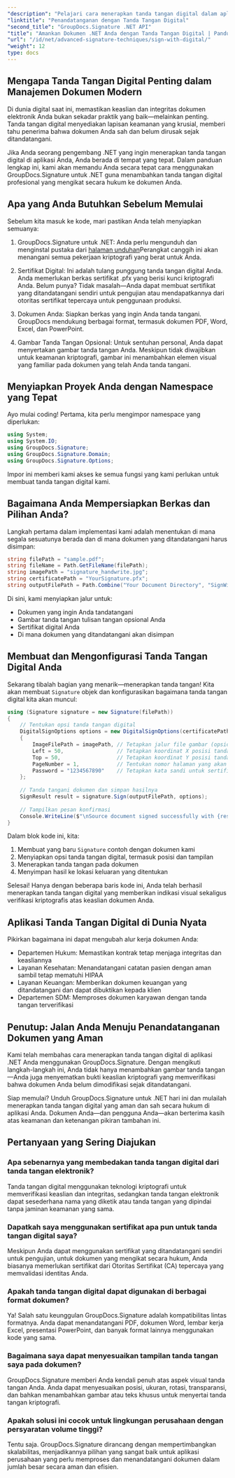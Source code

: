 ```yaml
---
"description": "Pelajari cara menerapkan tanda tangan digital dalam aplikasi .NET menggunakan GroupDocs.Signature untuk meningkatkan keamanan dokumen, memastikan keaslian, dan memenuhi persyaratan kepatuhan."
"linktitle": "Penandatanganan dengan Tanda Tangan Digital"
"second_title": "GroupDocs.Signature .NET API"
"title": "Amankan Dokumen .NET Anda dengan Tanda Tangan Digital | Panduan Lengkap"
"url": "/id/net/advanced-signature-techniques/sign-with-digital/"
"weight": 12
type: docs
---
```

## Mengapa Tanda Tangan Digital Penting dalam Manajemen Dokumen Modern

Di dunia digital saat ini, memastikan keaslian dan integritas dokumen elektronik Anda bukan sekadar praktik yang baik—melainkan penting. Tanda tangan digital menyediakan lapisan keamanan yang krusial, memberi tahu penerima bahwa dokumen Anda sah dan belum dirusak sejak ditandatangani.

Jika Anda seorang pengembang .NET yang ingin menerapkan tanda tangan digital di aplikasi Anda, Anda berada di tempat yang tepat. Dalam panduan lengkap ini, kami akan memandu Anda secara tepat cara menggunakan GroupDocs.Signature untuk .NET guna menambahkan tanda tangan digital profesional yang mengikat secara hukum ke dokumen Anda.

## Apa yang Anda Butuhkan Sebelum Memulai

Sebelum kita masuk ke kode, mari pastikan Anda telah menyiapkan semuanya:

1. GroupDocs.Signature untuk .NET: Anda perlu mengunduh dan menginstal pustaka dari [halaman unduhan](https://releases.groupdocs.com/signature/net/)Perangkat canggih ini akan menangani semua pekerjaan kriptografi yang berat untuk Anda.

2. Sertifikat Digital: Ini adalah tulang punggung tanda tangan digital Anda. Anda memerlukan berkas sertifikat .pfx yang berisi kunci kriptografi Anda. Belum punya? Tidak masalah—Anda dapat membuat sertifikat yang ditandatangani sendiri untuk pengujian atau mendapatkannya dari otoritas sertifikat tepercaya untuk penggunaan produksi.

3. Dokumen Anda: Siapkan berkas yang ingin Anda tanda tangani. GroupDocs mendukung berbagai format, termasuk dokumen PDF, Word, Excel, dan PowerPoint.

4. Gambar Tanda Tangan Opsional: Untuk sentuhan personal, Anda dapat menyertakan gambar tanda tangan Anda. Meskipun tidak diwajibkan untuk keamanan kriptografi, gambar ini menambahkan elemen visual yang familiar pada dokumen yang telah Anda tanda tangani.

## Menyiapkan Proyek Anda dengan Namespace yang Tepat

Ayo mulai coding! Pertama, kita perlu mengimpor namespace yang diperlukan:

```csharp
using System;
using System.IO;
using GroupDocs.Signature;
using GroupDocs.Signature.Domain;
using GroupDocs.Signature.Options;
```

Impor ini memberi kami akses ke semua fungsi yang kami perlukan untuk membuat tanda tangan digital kami.

## Bagaimana Anda Mempersiapkan Berkas dan Pilihan Anda?

Langkah pertama dalam implementasi kami adalah menentukan di mana segala sesuatunya berada dan di mana dokumen yang ditandatangani harus disimpan:

```csharp
string filePath = "sample.pdf";
string fileName = Path.GetFileName(filePath);
string imagePath = "signature_handwrite.jpg";
string certificatePath = "YourSignature.pfx";
string outputFilePath = Path.Combine("Your Document Directory", "SignWithDigital", fileName);
```

Di sini, kami menyiapkan jalur untuk:
- Dokumen yang ingin Anda tandatangani
- Gambar tanda tangan tulisan tangan opsional Anda
- Sertifikat digital Anda
- Di mana dokumen yang ditandatangani akan disimpan

## Membuat dan Mengonfigurasi Tanda Tangan Digital Anda

Sekarang tibalah bagian yang menarik—menerapkan tanda tangan! Kita akan membuat `Signature` objek dan konfigurasikan bagaimana tanda tangan digital kita akan muncul:

```csharp
using (Signature signature = new Signature(filePath))
{
    // Tentukan opsi tanda tangan digital
    DigitalSignOptions options = new DigitalSignOptions(certificatePath)
    {
        ImageFilePath = imagePath, // Tetapkan jalur file gambar (opsional)
        Left = 50,                 // Tetapkan koordinat X posisi tanda tangan
        Top = 50,                  // Tetapkan koordinat Y posisi tanda tangan
        PageNumber = 1,            // Tentukan nomor halaman yang akan ditandatangani
        Password = "1234567890"    // Tetapkan kata sandi untuk sertifikat (jika diperlukan)
    };
    
    // Tanda tangani dokumen dan simpan hasilnya
    SignResult result = signature.Sign(outputFilePath, options);
    
    // Tampilkan pesan konfirmasi
    Console.WriteLine($"\nSource document signed successfully with {result.Succeeded.Count} signature(s).\nFile saved at {outputFilePath}.");
}
```

Dalam blok kode ini, kita:
1. Membuat yang baru `Signature` contoh dengan dokumen kami
2. Menyiapkan opsi tanda tangan digital, termasuk posisi dan tampilan
3. Menerapkan tanda tangan pada dokumen
4. Menyimpan hasil ke lokasi keluaran yang ditentukan

Selesai! Hanya dengan beberapa baris kode ini, Anda telah berhasil menerapkan tanda tangan digital yang memberikan indikasi visual sekaligus verifikasi kriptografis atas keaslian dokumen Anda.

## Aplikasi Tanda Tangan Digital di Dunia Nyata

Pikirkan bagaimana ini dapat mengubah alur kerja dokumen Anda:

- Departemen Hukum: Memastikan kontrak tetap menjaga integritas dan keasliannya
- Layanan Kesehatan: Menandatangani catatan pasien dengan aman sambil tetap mematuhi HIPAA
- Layanan Keuangan: Memberikan dokumen keuangan yang ditandatangani dan dapat dibuktikan kepada klien
- Departemen SDM: Memproses dokumen karyawan dengan tanda tangan terverifikasi

## Penutup: Jalan Anda Menuju Penandatanganan Dokumen yang Aman

Kami telah membahas cara menerapkan tanda tangan digital di aplikasi .NET Anda menggunakan GroupDocs.Signature. Dengan mengikuti langkah-langkah ini, Anda tidak hanya menambahkan gambar tanda tangan—Anda juga menyematkan bukti keaslian kriptografi yang memverifikasi bahwa dokumen Anda belum dimodifikasi sejak ditandatangani.

Siap memulai? Unduh GroupDocs.Signature untuk .NET hari ini dan mulailah menerapkan tanda tangan digital yang aman dan sah secara hukum di aplikasi Anda. Dokumen Anda—dan pengguna Anda—akan berterima kasih atas keamanan dan ketenangan pikiran tambahan ini.

## Pertanyaan yang Sering Diajukan

### Apa sebenarnya yang membedakan tanda tangan digital dari tanda tangan elektronik?
Tanda tangan digital menggunakan teknologi kriptografi untuk memverifikasi keaslian dan integritas, sedangkan tanda tangan elektronik dapat sesederhana nama yang diketik atau tanda tangan yang dipindai tanpa jaminan keamanan yang sama.

### Dapatkah saya menggunakan sertifikat apa pun untuk tanda tangan digital saya?
Meskipun Anda dapat menggunakan sertifikat yang ditandatangani sendiri untuk pengujian, untuk dokumen yang mengikat secara hukum, Anda biasanya memerlukan sertifikat dari Otoritas Sertifikat (CA) tepercaya yang memvalidasi identitas Anda.

### Apakah tanda tangan digital dapat digunakan di berbagai format dokumen?
Ya! Salah satu keunggulan GroupDocs.Signature adalah kompatibilitas lintas formatnya. Anda dapat menandatangani PDF, dokumen Word, lembar kerja Excel, presentasi PowerPoint, dan banyak format lainnya menggunakan kode yang sama.

### Bagaimana saya dapat menyesuaikan tampilan tanda tangan saya pada dokumen?
GroupDocs.Signature memberi Anda kendali penuh atas aspek visual tanda tangan Anda. Anda dapat menyesuaikan posisi, ukuran, rotasi, transparansi, dan bahkan menambahkan gambar atau teks khusus untuk menyertai tanda tangan kriptografi.

### Apakah solusi ini cocok untuk lingkungan perusahaan dengan persyaratan volume tinggi?
Tentu saja. GroupDocs.Signature dirancang dengan mempertimbangkan skalabilitas, menjadikannya pilihan yang sangat baik untuk aplikasi perusahaan yang perlu memproses dan menandatangani dokumen dalam jumlah besar secara aman dan efisien.